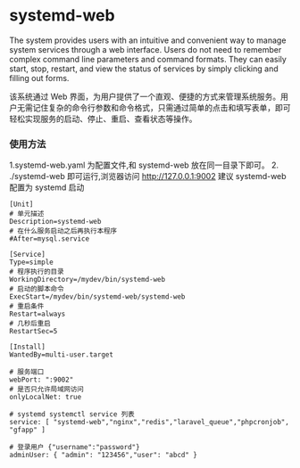 # systemd-web
The system provides users with an intuitive and convenient way to manage system services through a web interface. Users do not need to remember complex command line parameters and command formats. They can easily start, stop, restart, and view the status of services by simply clicking and filling out forms.

该系统通过 Web 界面，为用户提供了一个直观、便捷的方式来管理系统服务。用户无需记住复杂的命令行参数和命令格式，只需通过简单的点击和填写表单，即可轻松实现服务的启动、停止、重启、查看状态等操作。

### 使用方法
1.systemd-web.yaml 为配置文件,和 systemd-web 放在同一目录下即可。
2.  ./systemd-web 即可运行,浏览器访问 http://127.0.0.1:9002
建议 systemd-web 配置为 systemd 启动

```
[Unit]
# 单元描述
Description=systemd-web
# 在什么服务启动之后再执行本程序
#After=mysql.service

[Service]
Type=simple
# 程序执行的目录
WorkingDirectory=/mydev/bin/systemd-web
# 启动的脚本命令
ExecStart=/mydev/bin/systemd-web/systemd-web
# 重启条件
Restart=always
# 几秒后重启
RestartSec=5

[Install]
WantedBy=multi-user.target
```

```
# 服务端口
webPort: ":9002"
# 是否只允许局域网访问
onlyLocalNet: true

# systemd systemctl service 列表
service: [ "systemd-web","nginx","redis","laravel_queue","phpcronjob", "gfapp" ]

# 登录用户 {"username":"password"}
adminUser: { "admin": "123456","user": "abcd" }


```
